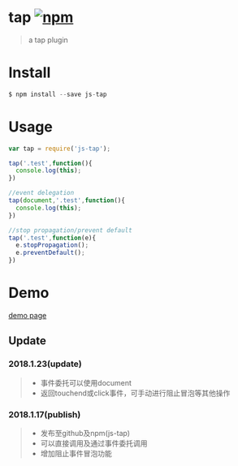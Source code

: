 # tap [![npm](https://img.shields.io/npm/v/js-tap.svg)](https://www.npmjs.com/package/js-tap)
> a tap plugin
# Install
```js
$ npm install --save js-tap
```
# Usage
```js
var tap = require('js-tap');

tap('.test',function(){
  console.log(this);
})

//event delegation
tap(document,'.test',function(){
  console.log(this);
})

//stop propagation/prevent default
tap('.test',function(e){
  e.stopPropagation();
  e.preventDefault();
})
```
# Demo
[demo page](https://weijhfly.github.io/tap-demo.html "demo")
## Update
### 2018.1.23(update)

> * 事件委托可以使用document
> * 返回touchend或click事件，可手动进行阻止冒泡等其他操作
### 2018.1.17(publish)

> * 发布至github及npm(js-tap)
> * 可以直接调用及通过事件委托调用
> * 增加阻止事件冒泡功能
